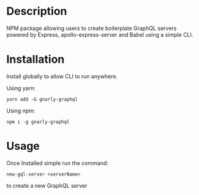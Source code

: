 # Description

NPM package allowing users to create boilerplate GraphQL servers powered by Express, apollo-express-server and Babel using a simple CLI.

# Installation

Install globally to allow CLI to run anywhere. 

Using yarn:

`yarn add -G gnarly-graphql`

Using npm:

`npm i -g gnarly-graphql`


# Usage

Once Installed simple run the command: 

`new-gql-server <serverName>`

to create a new GraphQL server 

